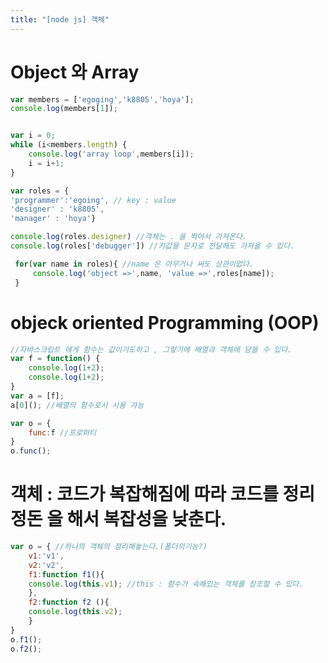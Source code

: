 ```yaml
---
title: "[node js] 객체"
---
```


# Object 와 Array 
```javascript
var members = ['egoging','k8805','hoya'];
console.log(members[1]);


var i = 0;
while (i<members.length) {
    console.log('array loop',members[i]);
    i = i+1;
}

var roles = {
'programmer':'egoing', // key : value
'designer' : 'k8805',
'manager' : 'hoya'}

console.log(roles.designer) //객체는 . 을 찍어서 가져온다.
console.log(roles['debugger']) //키값을 문자로 전달해도 가져올 수 있다.

 for(var name in roles){ //name 은 아무거나 써도 상관이없다.
     console.log('object =>',name, 'value =>',roles[name]);
 }
```


# objeck oriented Programming (OOP) 
```javascript
//자바스크립트 에게 함수는 값이기도하고 , 그렇기에 배열과 객체에 담을 수 있다.
var f = function() {
    console.log(1+2);
    console.log(1+2);
}
var a = [f];
a[0](); //배열의 함수로서 사용 가능

var o = {
    func:f //프로퍼티
}
o.func();

```



# 객체 : 코드가 복잡해짐에 따라 코드를 정리정돈 을 해서 복잡성을 낮춘다.
```javascript
var o = { //하나의 객체의 정리해놓는다.(폴더의기능?)
    v1:'v1',
    v2:'v2',
    f1:function f1(){
    console.log(this.v1); //this : 함수가 속해있는 객체를 참조할 수 있다.
    },
    f2:function f2 (){
    console.log(this.v2);
    }
}
o.f1();
o.f2(); 
```
